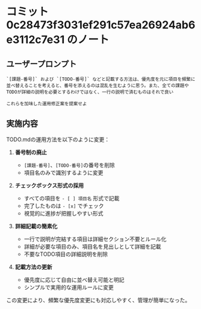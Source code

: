# コミット 0c28473f3031ef291c57ea26924ab6e3112c7e31 のノート

## ユーザープロンプト

```
`[課題-番号]` および `[TODO-番号]` などと記載する方法は、優先度を元に項目を頻繁に並べ替えることを考えると、番号を添えるのは混乱を生むように思う。また、全ての課題やTODOが詳細の説明を必要とするわけではなく、一行の説明で済むものはそれで良い

これらを加味した運用修正案を提案せよ
```

## 実施内容

TODO.mdの運用方法を以下のように変更：

1. **番号制の廃止**
   - `[課題-番号]`、`[TODO-番号]`の番号を削除
   - 項目名のみで識別するように変更

2. **チェックボックス形式の採用**
   - すべての項目を `- [ ] 項目名` 形式で記載
   - 完了したものは `- [x]` でチェック
   - 視覚的に進捗が把握しやすい形式

3. **詳細記載の簡素化**
   - 一行で説明が完結する項目は詳細セクション不要とルール化
   - 詳細が必要な項目のみ、項目名を見出しとして詳細を記載
   - 不要なTODO項目の詳細説明を削除

4. **記載方法の更新**
   - 優先度に応じて自由に並べ替え可能と明記
   - シンプルで実用的な運用ルールに変更

この変更により、頻繁な優先度変更にも対応しやすく、管理が簡単になった。
